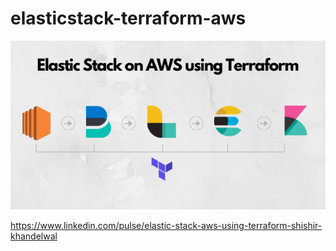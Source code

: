 # elasticstack-terraform-aws


![plot](./img1.png)

https://www.linkedin.com/pulse/elastic-stack-aws-using-terraform-shishir-khandelwal
